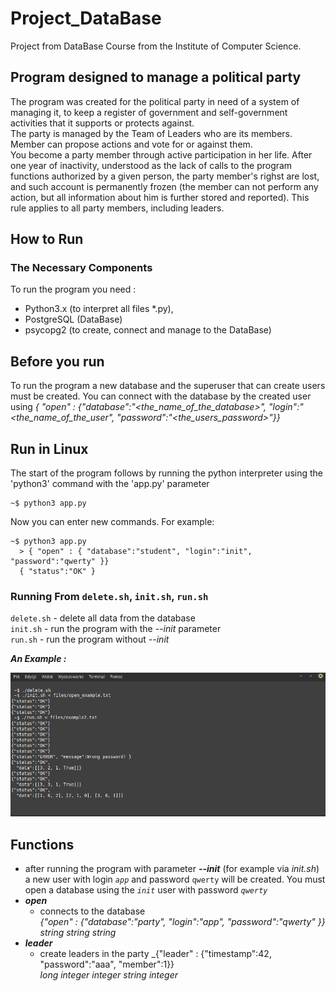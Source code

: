 # Project_DataBase
Project from DataBase Course from the Institute of Computer Science.

##   Program designed to manage a political party  

The program was created for the political party in need of a system of managing it, to keep a register of government and self-government activities that it supports or protects against.  
The party is managed by the Team of Leaders who are its members.  
Member can propose actions and vote for or against them.  
You become a party member through active participation in her life. After one year of inactivity, understood as the lack of calls to the program functions authorized by a given person, the party member's righst are lost, and such account is permanently frozen (the member can not perform any action, but all information about him is further stored and reported). This rule applies to all party members, including leaders.
  
  
## How to Run
### The Necessary Components
 To run the program you need :
* Python3.x (to interpret all files \*.py),
* PostgreSQL (DataBase)
* psycopg2 (to create, connect and manage to the DataBase)
  
  
  
## Before you run  
To run the program a new database and the superuser that can create users must be created. You can connect with the database by the created user using _{ "open" : {"database":"<the_name_of_the_database>", "login":"<the_name_of_the_user", "password":"<the_users_password>"}}_ 
  
  
  
## Run in Linux
The start of the program follows by running the python interpreter using the 'python3' command  with the 'app.py' parameter   
```
~$ python3 app.py
```
Now you can enter new commands. For example:
```
~$ python3 app.py
  > { "open" : { "database":"student", "login":"init", "password":"qwerty" }}
  { "status":"OK" }
  ```
    
    
### Running From `delete.sh`, `init.sh`, `run.sh`  
  
`delete.sh` - delete all data from the database  
`init.sh` - run the program with the _--init_ parameter  
`run.sh` - run the program without _--init_  
  
  ***An Example :***  
    
  ![](https://github.com/bsobocki/Project_DataBase/blob/master/files/run_example.png)

## Functions
 * after running the program with parameter _**--init**_ (for example via _init.sh_) a new user with login _`app`_ and password `qwerty` will be created. You must open a database using the _`init`_ user with password _`qwerty`_
 * ***open*** 
    * connects to the database  
    _{"open" : {"database":"party", "login":"app", "password":"qwerty" }}_  
    _string  string  string_
 * ***leader***
    * create leaders in the party
    _{"leader" : {"timestamp":42, "password":"aaa", "member":1}}  
    _long integer  integer  string  integer_
